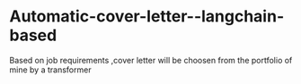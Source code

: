 # Automatic-cover-letter--langchain-based
Based on job requirements ,cover letter will be choosen from the portfolio of mine by a transformer
